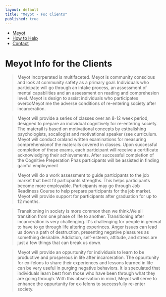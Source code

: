 ```yaml
---
layout: default
title: "Meyot - Foc Clients"
published: true
---
```


- [Meyot](index.html)
- [How to Help](help.html)
- [Contact](contact.html)

# Meyot Info for the Clients

>Meyot Incorperated is multifaceted. Meyot is community conscious and look at community safety as a primary goal. Individuals who participate will go through an intake process, an assessment of mental capabilities and an assessment on reading and comprehesion level. Meyot is design to assist individuals who participates overcoMeyot me the adverse conditions of re-entering society after incarceration.

>Meyot will provide a series of classes over an 8-12 week period, designed to prepare an individual cognitively for re-entering society. The materail is based on motivational concepts by estbalishing psychologists, socailogist and motivational speaker (see curriculum. Meyot will conduct oraland written examinations for measuring comprehensionof the materails covered in classes. Upon successful completion of these exams, each participant will receive a certificate acknowledging their achievements. After successful completion of the Cognitive Preperation Phas participants will be assisted in finding gainful employment

>Meyot will do a work assessment to guide participants to the job market that best fit particpants strengths. This helps participants become more employable. Participants may go through Job Readiness Course to help prepare participants for the job market. Meyot will provide support for participants after graduation for up to 12 months.

>Transitioning in society is more common then we think.We all transition from one phase of life to another. Transitioning after incarceration is very challenging. It's challenging for people in general to have to go through life altering experinces. Anger issues can lead us down a path of destruction, presenting negative pleasures as something desirable. Addiction, self-esteem, attitude, and stress are just a few things that can break us down.

>Meyot will provide an oppurtunity for individuals to learn to be productive and prosperous in life after incarceration. The oppurtunity for ex-felons to share their experiences and lessons learned in life can be very useful in purging negative behaviors. It is speculated that individuals learn best from those who have been through what they are going through. With this observation in mind, Meyot will serve to enhance the oppurtunity for ex-felons to successfully re-enter society.    